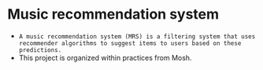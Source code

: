 # Music recommendation system
- `A music recommendation system (MRS) is a filtering system that uses recommender algorithms to suggest items to users based on these predictions.`
- This project is organized within  practices from Mosh.
